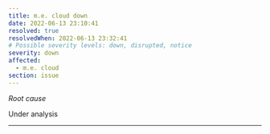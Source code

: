 ```yaml
---
title: m.e. cloud down
date: 2022-06-13 23:10:41
resolved: true
resolvedWhen: 2022-06-13 23:32:41
# Possible severity levels: down, disrupted, notice
severity: down
affected:
  - m.e. cloud
section: issue
---
```


*Root cause*

Under analysis

---



